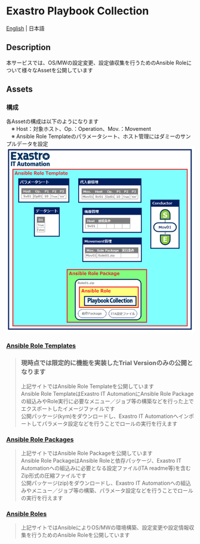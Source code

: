 # Exastro Playbook Collection

[English](README.md) | 日本語  

## Description

本サービスでは、OS/MWの設定変更、設定値収集を行うためのAnsible Roleについて様々なAssetを公開しています  

## Assets

### 構成

各Assetの構成は以下のようになります  
　※ Host：対象ホスト、Op.：Operation、Mov.：Movement  
　※ Ansible Role Templateのパラメータシート、ホスト管理にはダミーのサンプルデータを設定  
![assets.ja.png](parts/assets.ja.png)  

### <a href="ansible_role_templates/README.md">Ansible Role Templates</a>

> **<h3>現時点では限定的に機能を実装したTrial Versionのみの公開となります</h3>**  
> 
> 上記サイトではAnsible Role Templateを公開しています  
> Ansible Role TemplateはExastro IT AutomationにAnsible Role Packageの組込みやRole実行に必要なメニュー／ジョブ等の構築などを行った上でエクスポートしたイメージファイルです  
> 公開パッケージ(kym)をダウンロードし、Exastro IT Automationへインポートしてパラメータ設定などを行うことでロールの実行を行えます  

### <a href="ansible_role_packages/README.md">Ansible Role Packages</a>

> 上記サイトではAnsible Role Packageを公開しています  
> Ansible Role PackageはAnsible Roleと依存パッケージ、Exastro IT Automationへの組込みに必要となる設定ファイル(ITA readme等)を含むZip形式の圧縮ファイルです  
> 公開パッケージ(zip)をダウンロードし、Exastro IT Automationへの組込みやメニュー／ジョブ等の構築、パラメータ設定などを行うことでロールの実行を行えます  

### <a href="ansible_roles/README.md">Ansible Roles</a>

> 上記サイトではAnsibleによりOS/MWの環境構築、設定変更や設定情報収集を行うためのAnsible Roleを公開しています  


